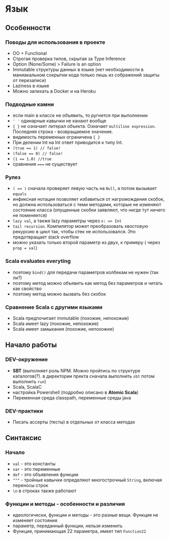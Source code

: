 # Язык

## Особенности

### Поводы для использования в проекте

- OO + Functional
- Строгая проверка типов, скрытая за Type Inference
- Option (None/Some) > Failure is an option
- Immutable структуры данных в языке (нет необходимости в маниакальном сокрытии кода только лишь из сображений защиты от перезаписи)
- Laziness в языке
- Можно запихать в Docker и на Heroku

### Подводные камни

- если main в классе не объявить, то ругнется при выполнении
- `' '` одинарные кавычки не канают вообще
- `{ }` не означает литерал объекта. Означает `multiline expression`. Последняя строка - возвращаемое значение.
- видимость переменных ограничена `{ }`
- При делении Int на Int ответ приводится к типу Int.
- `(true == 1) // false!`
- `(false == 0) // false!`
- `(1 == 1.0) //true`
- сравнения `===` не существует

### Рулез

- `( == )` сначала проверяет левую часть на `Null`, а потом вызывает `equals`
- инфиксная нотация позволяет избавиться от нагромождения скобок, но должна использоваться с теми методами, которые не изменяют состояние класса (опущенные скобки заявляют, что нигде тут ничего не поменяется)
- `lazy val`, а также lazy параметры через `x: => Int`
- `tail recursion`. Компилятор может преобразовать хвостовую рекурсию в цикл так, чтобы стек не использовался. Это предотвращает stack overflow
- можно указать только второй параметр из двух, к примеру ( через `prop = val`)

### Scala evaluates everyting

- поэтому `bind()` для передачи параметров колбекам не нужен (так ли?)
- поэтому метод можно объявить как метод без параметров и читать как свойство
- поэтому метод можно вызвать без скобок

### Сравнение Scala с другими языками

- Scala предпочитает immutable (похожие, непохожие)
- Scala имеет lazy (похожие, непохожие)
- Scala имеет замыкания (похожие, непохожие)

## Начало работы

### DEV-окружение

- **SBT** (выполняет роль NPM. Можно пройтись по структуре каталогов(?). в директории пректа сначала выполнить `sbt` потом выполнить `run`)
- Scala, ScalaC
- настройка Powershell (подробно описано в **Atomic Scala**)
- Переменная среда classpath, переменные среды java

### DEV-практики

- Писать ассерты (тесты) в отдельных от класса методах

## Синтаксис

### Начало

- `val` - это константы
- `var` - это переменные
- `def` - это объявления функции
- `"""` - тройные кавычки определяют многострочный `String`, включая переносы строк
- `\n` в строках также работают

### Функции и методы - особенности и различия

- идеологически, функции и методы - это разные вещи. Функция не изменяет состояния
- параметр, переданный функции, нельзя изменить
- Функция, принимающая 22 параметра, имеет тип `Function22`



